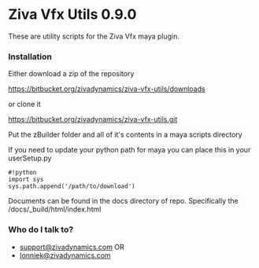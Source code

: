 # Ziva Vfx Utils 0.9.0 #

These are utility scripts for the Ziva Vfx maya plugin.


### Installation ###
Either download a zip of the repository

https://bitbucket.org/zivadynamics/ziva-vfx-utils/downloads

or clone it


https://bitbucket.org/zivadynamics/ziva-vfx-utils.git



Put the zBuilder folder and all of it's contents in a maya scripts directory

If you need to update your python path for maya you can place this in your userSetup.py


```
#!python
import sys
sys.path.append('/path/to/download')

```

Documents can be found in the docs directory of repo.  Specifically the /docs/_build/html/index.html

### Who do I talk to? ###

* support@zivadynamics.com OR
* lonniek@zivadynamics.com